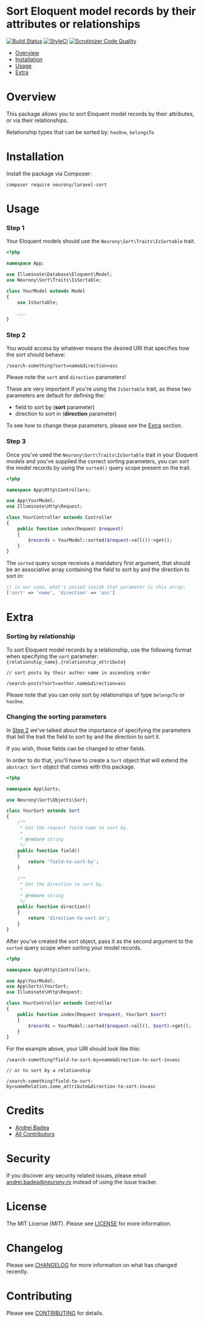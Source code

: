 # Sort Eloquent model records by their attributes or relationships   

[![Build Status](https://travis-ci.org/Neurony/laravel-sort.svg?branch=master)](https://travis-ci.org/Neurony/laravel-sort)
[![StyleCI](https://github.styleci.io/repos/167262095/shield?branch=master)](https://github.styleci.io/repos/167262095)
[![Scrutinizer Code Quality](https://scrutinizer-ci.com/g/Neurony/laravel-sort/badges/quality-score.png?b=master)](https://scrutinizer-ci.com/g/Neurony/laravel-sort/?branch=master)

- [Overview](#overview)   
- [Installation](#installation)   
- [Usage](#usage)   
- [Extra](#extra)   

# Overview

This package allows you to sort Eloquent model records by their attributes, or via their relationships. 
   
Relationship types that can be sorted by: `hasOne`, `belongsTo`   

# Installation

Install the package via Composer:

```
composer require neurony/laravel-sort
```

# Usage

### Step 1

Your Eloquent models should use the `Neurony\Sort\Traits\IsSortable` trait.

```php
<?php

namespace App;

use Illuminate\Database\Eloquent\Model;
use Neurony\Sort\Traits\IsSortable;

class YourModel extends Model
{
    use IsSortable;
    
    ...
}
```

### Step 2

You would access by whatever means the desired URI that specifies how the sort should behave:

```
/search-something?sort=name&direction=asc
```

Please note the `sort` and `direction` parameters!   
   
These are very important if you're using the `IsSortable` trait, as these two parameters are default for defining the:
- field to sort by (**sort** parameter)   
- direction to sort in (**direction** parameter)   
   
To see how to change these parameters, please see the [Extra](#extra) section.

### Step 3

Once you've used the `Neurony\Sort\Traits\IsSortable` trait in your Eloquent models and you've supplied the correct sorting parameters, you can sort the model records by using the `sorted()` query scope present on the trait.

```php
<?php

namespace App\Http\Controllers;

use App\YourModel;
use Illuminate\Http\Request;

class YourController extends Controller
{
    public function index(Request $request)
    {
        $records = YourModel::sorted($request->all())->get();
    }
}
```

The `sorted` query scope receives a mandatory first argument, that should be an associative array containing the field to sort by and the direction to sort in:

```php
// in our case, what's passed inside that parameter is this array:
['sort' => 'name', 'direction' => 'asc']
```

# Extra

### Sorting by relationship

To sort Eloquent model records by a relationship, use the following format when specifying the `sort` parameter:    
`{relationship_name}.{relationship_attribute}`

```
// sort posts by their author name in ascending order

/search-posts?sort=author.name&direction=asc
```

Please note that you can only sort by relationships of type `belongsTo` or `hasOne`.

### Changing the sorting parameters

In [Step 2](#step-2) we've talked about the importance of specifying the parameters that tell the trait the field to sort by and the direction to sort it.   
   
If you wish, those fields can be changed to other fields.   
   
In order to do that, you'll have to create a `Sort` object that will extend the `abstract Sort` object that comes with this package.

```php
<?php

namespace App\Sorts;

use Neurony\Sort\Objects\Sort;

class YourSort extends Sort
{
    /**
     * Get the request field name to sort by.
     *
     * @return string
     */
    public function field()
    {
        return 'field-to-sort-by';
    }

    /**
     * Get the direction to sort by.
     *
     * @return string
     */
    public function direction()
    {
        return 'direction-to-sort-in';
    }
}
```

After you've created the sort object, pass it as the second argument to the `sorted` query scope when sorting your model records.

```php
<?php

namespace App\Http\Controllers;

use App\YourModel;
use App\Sorts\YourSort;
use Illuminate\Http\Request;

class YourController extends Controller
{
    public function index(Request $request, YourSort $sort)
    {
        $records = YourModel::sorted($request->all(), $sort)->get();
    }
}
```

For the example above, your URI should look like this:

```
/search-something?field-to-sort-by=name&direction-to-sort-in=asc

// or to sort by a relationship

/search-something?field-to-sort-by=someRelation.some_attribute&direction-to-sort-in=asc
```

# Credits

- [Andrei Badea](https://github.com/zbiller)
- [All Contributors](../../contributors)

# Security

If you discover any security related issues, please email andrei.badea@neurony.ro instead of using the issue tracker.

# License

The MIT License (MIT). Please see [LICENSE](LICENSE.md) for more information.

# Changelog

Please see [CHANGELOG](CHANGELOG.md) for more information on what has changed recently.

# Contributing

Please see [CONTRIBUTING](CONTRIBUTING.md) for details.